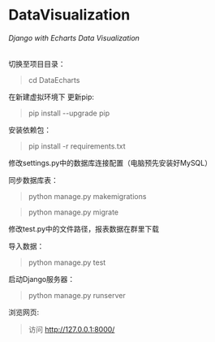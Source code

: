 # DataVisualization
###### Django with Echarts Data Visualization

切换至项目目录：
>cd DataEcharts

在新建虚拟环境下
更新pip:
>pip install --upgrade pip

安装依赖包：
>pip install -r requirements.txt

修改settings.py中的数据库连接配置（电脑预先安装好MySQL）

同步数据库表：
>python manage.py makemigrations

>python manage.py migrate

修改test.py中的文件路径，报表数据在群里下载

导入数据：
>python manage.py test

启动Django服务器：
>python manage.py runserver

浏览网页:
>访问 <http://127.0.0.1:8000/>